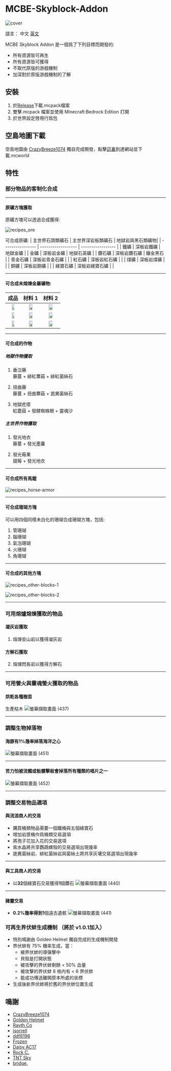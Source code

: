 # MCBE-Skyblock-Addon

![cover](../src/cover.png)

語言：
中文 [英文](../README.md)

MCBE Skyblock Addon 是一個爲了下列目標而開發的:

- 所有資源皆可再生
- 所有資源皆可獲得
- 不取代原版的游戲機制
- 加深對於原版游戲機制的了解

## 安裝

1. 於[Release](https://github.com/TimothyGrass/MCBE-Skyblock-Addon/releases)下載.mcpack檔案
2. 雙擊.mcpack 檔案並使用 Minecraft:Bedrock Edition 打開
3. 於世界設定啓用行爲包

## 空島地圖下載

空島地圖由 [CrazyBreeze1074](https://github.com/Breeze1074) 獨自完成開發，點擊[這裏](https://github.com/Breeze1074/VoidWorld_v0)到達網站並下載.mcworld

## 特性

### 部分物品的客制化合成

---

#### 原礦方塊獲取

原礦方塊可以透過合成獲得:

![recipes_ore](../src/recipes_ore.png)

可合成原礦:
| 主世界石頭類礦石 | 主世界深岩板類礦石 | 地獄岩與黑石類礦物|
| ---------------- | ------------------ | ----------------- |
| 鐵礦             | 深板岩鐵礦         | 地獄金礦          |
| 金礦             | 深板岩金礦         | 地獄石英礦        |
| 鑽石礦           | 深板岩鑽石礦       | 鑲金黑石          |
| 青金石礦         | 深板岩青金石礦     |                   |
| 紅石礦           | 深板岩紅石礦       |                   |
| 煤礦             | 深板岩煤礦         |                   |
| 銅礦             | 深板岩銅礦         |                   |
| 綠寶石礦         | 深板岩綠寶石礦     |                   |

---

#### 可合成未熔煉金屬礦物:

| 成品          | 材料 1                 | 材料 2                |
| :-----------: | :--------------------: | :-------------------: |
| <img src="../src/raw_iron_ore.png" width="50%;"> | <img src="../src/iron_ingot.png" width="50%;"> | <img src="../src/quartz.png" width="50%;"> |
| <img src="../src/raw_gold_ore.png" width="50%;"> | <img src="../src/gold_ingot.png" width="50%;"> | <img src="../src/quartz.png" width="50%;"> |
| <img src="../src/raw_copper_ore.png" width="50%;"> | <img src="../src/copper_ingot.png" width="50%;"> | <img src="../src/quartz.png" width="50%;"> |

---

#### 可合成的作物

##### 地獄作物獲取

1. 垂泣藤  
藤蔓 + 緋紅蕈菇 + 緋紅菌絲石

2. 扭曲藤  
藤蔓 + 扭曲蕈菇 + 詭異菌絲石

3. 地獄疙瘩  
紅蘑菇 + 發酵蜘蛛眼 + 靈魂沙

##### 主世界作物獲取

1. 發光地衣  
藤蔓 + 發光墨囊

2. 發光莓果  
甜莓 + 發光地衣

---

#### 可合成所有馬鎧

![recipes_horse-armor](../src/recipes_horse-armor.png)

---

#### 可合成珊瑚方塊

可以用四個同樣未白化的珊瑚合成珊瑚方塊，包括:

1. 管珊瑚
2. 腦珊瑚
3. 氣泡珊瑚
4. 火珊瑚
5. 角珊瑚

---

#### 可合成的其他方塊

![recipes_other-blocks-1](../src/recipes_other-blocks-1.png)

![recipes_other-blocks-2](../src/recipes_other-blocks-2.png)

---

### 可用熔爐熔煉獲取的物品

#### 凝灰岩獲取

1. 熔煉安山岩以獲得凝灰岩

#### 方解石獲取

2. 熔煉閃長岩以獲得方解石

---

### 可用營火與靈魂螢火獲取的物品

#### 烘乾各種樹苗

生產枯木
![螢幕擷取畫面 (437)](../src/recipes_death-bush.png)

---

### 調整生物掉落物

#### 海豚有1%幾率掉落海洋之心

![螢幕擷取畫面 (451)](../src/drop-item_heart-of-the-sea.png)

---

#### 苦力怕被流髑或骷髏擊殺會掉落所有種類的唱片之一

![螢幕擷取畫面 (452)](../src/drop-item_disc.png)

---

### 調整交易物品選項

#### 與流浪商人的交易

- 購買桶類物品需要一個鐵桶與五個綠寶石
- 增加岩漿桶作爲桶類交易選項
- 將孢子花加入花的交易選項
- 紫水晶將共享鸚鵡螺殼的交易選項出現幾率
- 詭異菌絲岩、緋紅菌絲岩與菌絲土將共享灰壤交易選項出現幾率

---

#### 與工具商人的交易

- 以**32**個綠寶石交易獲得**1**個鑽石
![螢幕擷取畫面 (440)](../src/trade_emerald-to-diamond.png)

---

#### 豬靈交易

- **0.2%**幾率得到**1**個遠古遺骸
![螢幕擷取畫面 (441)](../src/trade_piglin-to-netherite.png)

### 可再生界伏蚌生成機制 （將於 v1.0.1加入）

- 特別鳴謝由 Golden Helmet 獨自完成的生成機制開發
- 界伏蚌有 75% 機率生成，當：
  - 被界伏蚌的導彈擊中
  - 貝殼是打開狀態
  - 被攻擊的界伏蚌剩餘 < 50% 血量
  - 被攻擊的界伏蚌 8 格内有 < 6 界伏蚌
  - 能成功傳送離開原本所處的坐標
- 生成後新界伏蚌將於舊的界伏蚌位置生成

## 鳴謝

- [CrazyBreeze1074](https://github.com/Breeze1074)
- [Golden Helmet](https://www.youtube.com/channel/UCcrW5iYh_4Z2pXZwu-vFUkw)
- [Rayth Co](https://github.com/RaythCo-Creations)
- [jsorrell](https://github.com/jsorrell)
- [ddf8196](https://github.com/ddf8196)
- [Frozen](https://space.bilibili.com/7543512)
- [Daisy AC17](https://space.bilibili.com/433369355)
- [Rock C.](https://github.com/rockclw)
- [TNT Sky](https://github.com/TNTsky)
- [bridge.](https://github.com/bridge-core/bridge.)